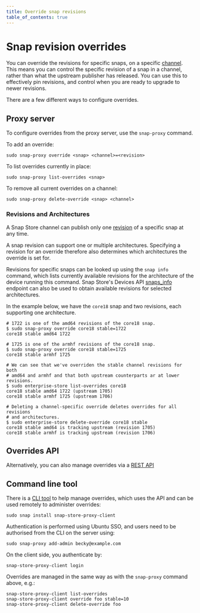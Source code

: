 ```yaml
---
title: Override snap revisions
table_of_contents: true
---
```


# Snap revision overrides

You can override the revisions for specific snaps, on a specific
[channel](https://docs.snapcraft.io/reference/channels). This means
you can control the specific revision of a snap in a channel, rather
than what the upstream publisher has released. You can use this to
effectively pin revisions, and control when you are ready to upgrade
to newer revisions.

There are a few different ways to configure overrides.

## Proxy server

To configure overrides from the proxy server, use the `snap-proxy` command.

To add an override:

    sudo snap-proxy override <snap> <channel>=<revision>

To list overrides currently in place:

    sudo snap-proxy list-overrides <snap>

To remove all current overrides on a channel:

    sudo snap-proxy delete-override <snap> <channel>

### Revisions and Architectures

A Snap Store channel can publish only one
[revision](https://snapcraft.io/docs/getting-started) of a specific snap at any
time.

A snap revision can support one or multiple architectures. Specifying a revision
for an override therefore also determines which architectures the override is
set for.

Revisions for specific snaps can be looked up using the `snap info` command,
which lists currently available revisions for the architecture of the device
running this command. Snap Store's Devices API
[snaps_info](https://api.snapcraft.io/docs/info.html) endpoint can also be used
to obtain available revisions for selected architectures.

In the example below, we have the `core18` snap and two revisions, each
supporting one architecture.

```
# 1722 is one of the amd64 revisions of the core18 snap.
$ sudo snap-proxy override core18 stable=1722
core18 stable amd64 1722

# 1725 is one of the armhf revisions of the core18 snap.
$ sudo snap-proxy override core18 stable=1725
core18 stable armhf 1725

# We can see that we've overriden the stable channel revisions for both
# amd64 and armhf and that both upstream counterparts ar at lower revisions.
$ sudo enterprise-store list-overrides core18
core18 stable amd64 1722 (upstream 1705)
core18 stable armhf 1725 (upstream 1706)

# Deleting a channel-specific override deletes overrides for all revisions
# and architectures.
$ sudo enterprise-store delete-override core18 stable
core18 stable amd64 is tracking upstream (revision 1705)
core18 stable armhf is tracking upstream (revision 1706)
```

## Overrides API

Alternatively, you can also manage overrides via a [REST API](../reference/api-overrides.md)


## Command line tool

There is a [CLI tool](https://snapcraft.io/snap-store-proxy-client) to
help manage overrides, which uses the API and can be used remotely to
administer overrides:

    sudo snap install snap-store-proxy-client

Authentication is performed using Ubuntu SSO, and users need to be
authorised from the CLI on the server using:

    sudo snap-proxy add-admin becky@example.com

On the client side, you authenticate by:

    snap-store-proxy-client login

Overrides are managed in the same way as with the `snap-proxy` command
above, e.g.:

    snap-store-proxy-client list-overrides
    snap-store-proxy-client override foo stable=10
    snap-store-proxy-client delete-override foo
